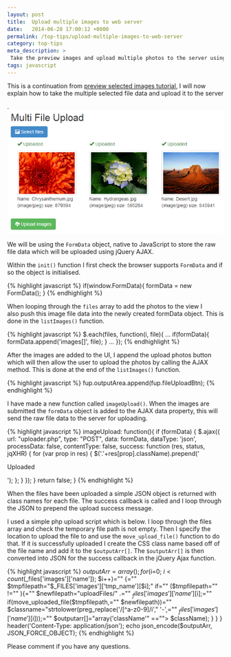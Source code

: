 ```yaml
---
layout: post
title:  Upload multiple images to web server
date:   2014-06-28 17:00:12 +0000
permalink: /top-tips/upload-multiple-images-to-web-server
category: top-tips
meta_description: >
 Take the preview images and upload multiple photos to the server using AJAX
tags: javascript
---
```


This is a&nbsp;continuation from [preview selected images tutorial][1], I will now explain how to take the multiple selected&nbsp;file data and upload it to the server

.![Demo of upload multiple images][2]

We will be using the `FormData` object, native to JavaScript to store the raw file data which&nbsp;will be uploaded using jQuery&nbsp;AJAX.

Within the `init()` function I&nbsp;first check the browser supports `FormData` and if so the object is initialised.

{% highlight javascript %}
if(window.FormData){
     formData = new FormData();
}
{% endhighlight %}

When looping&nbsp;through the `files` array to add the photos to the&nbsp;view I also&nbsp;push this image file data into the newly created formData object. This is done in the `listImages()` function.

{% highlight javascript %}
$.each(files, function(i, file){
    ...
    if(formData){
        formData.append('images[]', file);
    }
    ...
});
{% endhighlight %}

After the images are added to the UI, I append the upload photos button which will then allow the user to upload the photos by calling the AJAX method. This is done at the end of the `listImages()` function.

{% highlight javascript %}
fup.outputArea.append(fup.fileUploadBtn);
{% endhighlight %}

I have made a new function called `imageUpload()`. When the images are submitted&nbsp;the `formData` object is added&nbsp;to the AJAX data property, this will send the raw file data to the server for&nbsp;uploading.

{% highlight javascript %}
imageUpload: function(){
     if (formData) {
         $.ajax({
            url: "uploader.php",
            type: "POST",
            data: formData,
            dataType: 'json',
            processData: false,
            contentType: false,
            success: function (res, status, jqXHR) {
               for (var prop in res) {
                   $('.'+res[prop].className).prepend('<p class="text-success"><i class="glyphicon glyphicon-ok"></i> Uploaded</p>');
               };
             }
          });
     }
     return false;
}
{% endhighlight %}

When the files have been uploaded a simple JSON object is returned with class names for each file.&nbsp;The success callback is called&nbsp;and I loop through the JSON to prepend the upload success message.

I used a simple php upload script which is&nbsp;below. I loop through the files array and check the temporary file path is not empty. Then I specify the location to upload the file to and use the `move_upload_file()` function to do that. If it is successfully uploaded I create the CSS class name based off of the file name and add it to the `$outputArr[]`. The `$outputArr[]` is then converted into JSON for the success callback in the jQuery Ajax function.

{% highlight javascript %}
$outputArr = array();
for($i=0; $i<count($_files['images']['name']); $i++)="" {="" $tmpfilepath="$_FILES['images']['tmp_name'][$i];" if="" ($tmpfilepath="" !="" ){="" $newfilepath="uploadFiles/" .="" $_files['images']['name'][$i];="" if(move_uploaded_file($tmpfilepath,="" $newfilepath))="" $classname="strtolower(preg_replace('/[^a-z0-9]/i'," '-',="" $_files['images']['name'][$i]));="" $outputarr[]="array('className'" ==""> $className);
    }
  }
}
header('Content-Type: application/json');
echo json_encode($outputArr, JSON_FORCE_OBJECT);
{% endhighlight %}

Please comment if you have any questions.

[1]: /top-tips/preview-selected-images-for-uploading
[2]: /images/multi-photo-upload.png